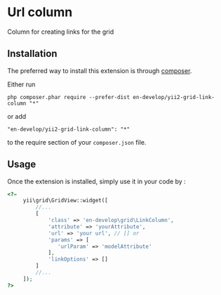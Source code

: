 Url column
==========
Column for creating links for the grid

Installation
------------

The preferred way to install this extension is through [composer](http://getcomposer.org/download/).

Either run

```
php composer.phar require --prefer-dist en-develop/yii2-grid-link-column "*"
```

or add

```
"en-develop/yii2-grid-link-column": "*"
```

to the require section of your `composer.json` file.


Usage
-----

Once the extension is installed, simply use it in your code by  :

```php
<?=  
     yii\grid\GridView::widget([
         //...
         [
             'class' => 'en-develop\grid\LinkColumn',
             'attribute' => 'yourAttribute',
             'url' => 'your url', // [] or
             'params' => [
                'urlParam' => 'modelAttribute'
             ],
             'linkOptions' => []
         ]
         //...
     ]);
?>
```